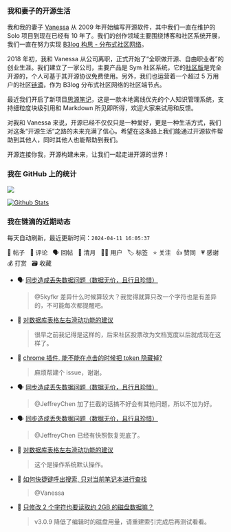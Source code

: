 ### 我和妻子的开源生活

我和我的妻子 [Vanessa](https://github.com/Vanessa219) 从 2009 年开始编写开源软件，其中我们一直在维护的 Solo 项目到现在已经有 10 年了。我们的创作领域主要围绕博客和社区系统开展，我们一直在努力实现 [B3log 构思 - 分布式社区网络](https://ld246.com/article/1546941897596)。

2018 年初，我和 Vanessa 从公司离职，正式开始了“全职做开源、自由职业者”的创业生涯。我们建立了一家公司，主要产品是 Sym 社区系统，它的[社区版](https://github.com/88250/symphony)是完全开源的，个人可基于其开源协议免费使用。另外，我们也运营着一个超过 5 万用户的社区[链滴](https://ld246.com)，作为 B3log 分布式社区网络的社区端节点。

最近我们开启了新项目[思源笔记](https://github.com/siyuan-note/siyuan)，这是一款本地离线优先的个人知识管理系统，支持细粒度块级引用和 Markdown 所见即所得，欢迎大家来试用和反馈。

对我和 Vanessa 来说，开源已经不仅仅只是一种爱好，更是一种生活方式，我们对这条“开源生活”之路的未来充满了信心。希望在这条路上我们能通过开源软件帮助到其他人，同时其他人也能帮助到我们。

开源连接你我，开源构建未来，让我们一起走进开源的世界！

### 我在 GitHub 上的统计

<a title="Hits" target="_blank" href="https://github.com/88250/88250"><img src="https://hits.b3log.org/88250/88250.svg"></a>

[![Github Stats](https://github-readme-stats.vercel.app/api?username=88250&theme=tokyonight&show_icons=true)](https://github.com/88250)

<!--events start -->

### 我在链滴的近期动态

每天自动刷新，最近更新时间：`2024-04-11 16:05:37`

📝 帖子 &nbsp; 💬 评论 &nbsp; 🗣 回帖 &nbsp; 🌙 清月 &nbsp; 👨‍💻 用户 &nbsp; 🏷️ 标签 &nbsp; ⭐️ 关注 &nbsp; 👍 赞同 &nbsp; 💗 感谢 &nbsp; 💰 打赏 &nbsp; 🗃 收藏

* 🗣 [同步造成丢失数据问题（数据无价，且行且珍惜）](https://ld246.com/article/1712750476025/comment/1712797149485#comments)

  > @5kyfkr 差异什么时候算较大？我觉得就算只改一个字符也是有差异的，不可能每次都提醒吧。
* 💬 [对数据库表格左右滑动功能的建议](https://ld246.com/article/1712800357215/comment/1712820308929#comments)

  > 很早之前我记得是这样的，后来社区投票改为文档宽度以后就成现在这样了。
* 💬 [chrome 插件, 能不能在点击的时候把 token 隐藏掉?](https://ld246.com/article/1712812342298/comment/1712813046324#comments)

  > 麻烦帮建个 issue，谢谢。
* 🗣 [同步造成丢失数据问题（数据无价，且行且珍惜）](https://ld246.com/article/1712750476025/comment/1712797149485#comments)

  > @JeffreyChen 加了拦截的话搞不好会有其他问题，所以不加为好。
* 🗣 [同步造成丢失数据问题（数据无价，且行且珍惜）](https://ld246.com/article/1712750476025/comment/1712797149485#comments)

  > @JeffreyChen 已经有快照恢复兜底了。
* 💬 [对数据库表格左右滑动功能的建议](https://ld246.com/article/1712800357215/comment/1712804042980#comments)

  > 这个是操作系统默认操作。
* 💬 [如何快捷键呼出搜索, 只对当前笔记本进行查找](https://ld246.com/article/1712650040368/comment/1712802904441#comments)

  > @Vanessa
* 💬 [只修改 2 个字符也要读取约 2GB 的磁盘数据嘛？](https://ld246.com/article/1712674234132/comment/1712802814485#comments)

  > v3.0.9 降低了编辑时的磁盘用量，请重建索引完成后再测试看看。


<!--events end -->
